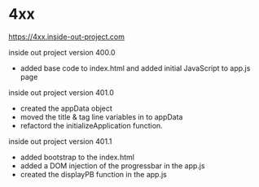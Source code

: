 # 4xx

https://4xx.inside-out-project.com

inside out project version 400.0
- added base code to index.html and added initial JavaScript to app.js page

inside out project version 401.0
- created the appData object
- moved the title & tag line variables in to appData 
- refactord the initializeApplication function.

inside out project version 401.1
- added bootstrap to the index.html
- added a DOM injection of the progressbar in the app.js
- created the displayPB function in the app.js